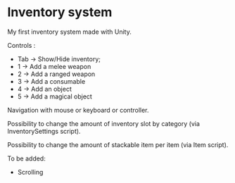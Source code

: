 # Inventory system

My first inventory system made with Unity.

Controls : 

- Tab -> Show/Hide inventory;
- 1 -> Add a melee weapon
- 2 -> Add a ranged weapon
- 3 -> Add a consumable
- 4 -> Add an object
- 5 -> Add a magical object

Navigation with mouse or keyboard or controller.

Possibility to change the amount of inventory slot by category (via InventorySettings script).

Possibility to change the amount of stackable item per item (via Item script).

To be added:
- Scrolling
